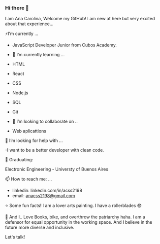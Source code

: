 
### Hi there 👋

I am Ana Carolina, 
Welcome my GitHub! I am new at here but very excited about that experience...

⚡I’m currently   ...
-  JavaScript Developer Junior from Cubos Academy. 

- 🌱 I’m currently learning ... 

- HTML
- React 
- CSS
- Node.js
- SQL
- Git

- 👯 I’m looking to collaborate on ..

- Web aplicattions

🤔 I’m looking for help with ...

-I want to be a better developer with clean code. 

🏫 Graduating:

Electronic Engineering - Universty of Buenos Aires

📫 How to reach me: ...

- linkedin: linkedin.com/in/acss2198 
- email: anacss2198@gmail.com

⭐ Some fun facts!
I am a lover arts painting. I have a rollerblades 😎

💬 And I..
Love Books, bike, and overthrow the patriarchy haha. I am a defensor for equal opportunity in the working space. And I believe in the future more diverse and inclusive.

Let's talk!



<!--
**anacss21/anacss21** is a ✨ _special_ ✨ repository because its `README.md` (this file) appears on your GitHub profile.

Here are some ideas to get you started:



.

- 💬 Ask me about ...

- 😄 Pronouns: ...
- ⚡ Fun fact: ...
-->
